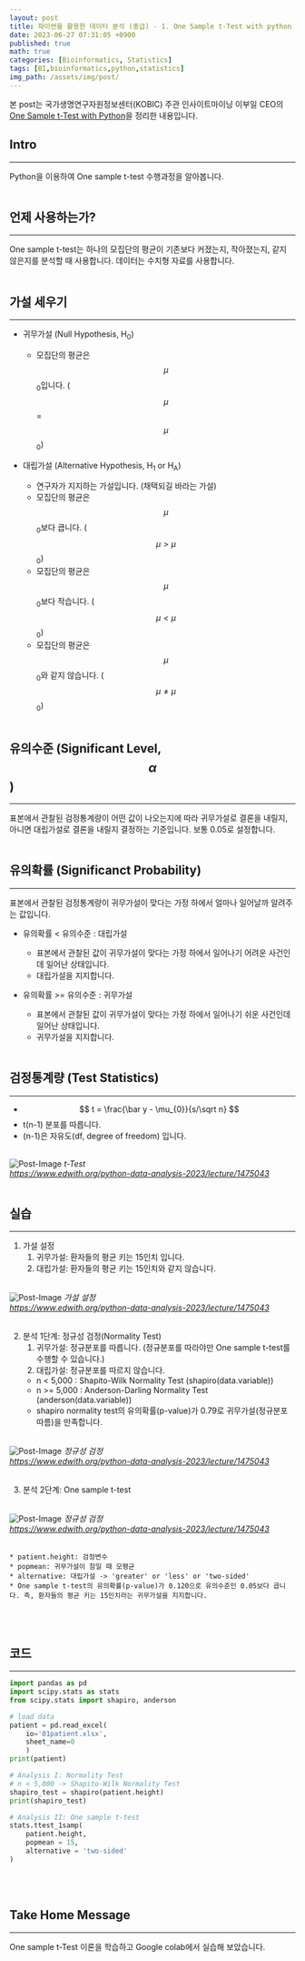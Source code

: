 ```yaml
---
layout: post
title: 파이썬을 활용한 데이터 분석 (중급) - 1. One Sample t-Test with python
date: 2023-06-27 07:31:05 +0900
published: true
math: true
categories: [Bioinformatics, Statistics]
tags: [BI,bioinformatics,python,statistics]
img_path: /assets/img/post/
---
```


본 post는 국가생명연구자원정보센터(KOBIC) 주관 인사이트마이닝 이부일 CEO의 [One Sample t-Test with Python](https://www.edwith.org/python-data-analysis-2023/lecture/1475043, "One Sample t-Test with Python")을 정리한 내용입니다.


## Intro
***

Python을 이용하여 One sample t-test 수행과정을 알아봅니다.
<br><br>


## 언제 사용하는가?
***

One sample t-test는 하나의 모집단의 평균이 기존보다 커졌는지, 작아졌는지, 같지 않은지를 분석할 때 사용합니다. 데이터는 수치형 자료를 사용합니다.
<br><br>


## 가설 세우기
***

* 귀무가설 (Null Hypothesis, H<sub>0</sub>)
    * 모집단의 평균은 $$ \mu $$<sub>0</sub>입니다. ($$ \mu $$ = $$ \mu $$<sub>0</sub>)

* 대립가설 (Alternative Hypothesis, H<sub>1</sub> or H<sub>A</sub>)
    * 연구자가 지지하는 가설입니다. (채택되길 바라는 가설)
    * 모집단의 평균은 $$ \mu $$<sub>0</sub>보다 큽니다. ($$ \mu > \mu $$<sub>0</sub>)
    * 모집단의 평균은 $$ \mu $$<sub>0</sub>보다 작습니다. ($$ \mu < \mu $$<sub>0</sub>)
    * 모집단의 평균은 $$ \mu $$<sub>0</sub>와 같지 않습니다. ($$ \mu \neq \mu $$<sub>0</sub>)
<br><br>


## 유의수준 (Significant Level, $$ \alpha $$)
***

표본에서 관찰된 검정통계량이 어떤 값이 나오는지에 따라 귀무가설로 결론을 내릴지, 아니면 대립가설로 결론을 내릴지 결정하는 기준입니다. 보통 0.05로 설정합니다.
<br><br>


## 유의확률 (Significanct Probability)
***

표본에서 관찰된 검정통계량이 귀무가설이 맞다는 가정 하에서 얼마나 일어날까 알려주는 값입니다.

* 유의확률 < 유의수준 : 대립가설
    * 표본에서 관찰된 값이 귀무가설이 맞다는 가정 하에서 일어나기 어려운 사건인데 일어난 상태입니다.
    * 대립가설을 지지합니다.

* 유의확률 >= 유의수준 : 귀무가설
    * 표본에서 관찰된 값이 귀무가설이 맞다는 가정 하에서 일어나기 쉬운 사건인데 일어난 상태입니다.
    * 귀무가설을 지지합니다.
<br><br>


## 검정통계량 (Test Statistics)
***

* $$ t = \frac{\bar y - \mu_{0}}{s/\sqrt n} $$
* t(n-1) 분포를 따릅니다.
* (n-1)은 자유도(df, degree of freedom) 입니다.
<br><br>


![Post-Image](Python_Data_Analysis1.png)
_t-Test<br>
https://www.edwith.org/python-data-analysis-2023/lecture/1475043_
<br><br>


## 실습
***

1. 가설 설정
    1. 귀무가설: 환자들의 평균 키는 15인치 입니다.
    2. 대립가설: 환자들의 평균 키는 15인치와 같지 않습니다.
<br><br>


![Post-Image](Python_Data_Analysis2.png)
_가설 설정<br>
https://www.edwith.org/python-data-analysis-2023/lecture/1475043_
<br><br>


2. 분석 1단계: 정규성 검정(Normality Test)
    1. 귀무가설: 정규분포를 따릅니다. (정규분포를 따라야만 One sample t-test를 수행할 수 있습니다.)
    2. 대립가설: 정규분포를 따르지 않습니다.
    * n < 5,000 : Shapito-Wilk Normality Test (shapiro(data.variable))
    * n >= 5,000 : Anderson-Darling Normality Test (anderson(data.variable))
    * shapiro normality test의 유의확률(p-value)가 0.79로 귀무가설(정규분포 따름)을 만족합니다.
<br><br>


![Post-Image](Python_Data_Analysis3.png)
_정규성 검정<br>
https://www.edwith.org/python-data-analysis-2023/lecture/1475043_
<br><br>


3. 분석 2단계: One sample t-test
<br><br>


![Post-Image](Python_Data_Analysis4.png)
_정규성 검정<br>
https://www.edwith.org/python-data-analysis-2023/lecture/1475043_
<br><br>


    * patient.height: 검정변수
    * popmean: 귀무가설이 참일 때 모평균
    * alternative: 대립가설 -> 'greater' or 'less' or 'two-sided'
    * One sample t-test의 유의확률(p-value)가 0.120으로 유의수준인 0.05보다 큽니다. 즉, 환자들의 평균 키는 15인치라는 귀무가설을 지지합니다.
<br><br>


## 코드
***
```python
import pandas as pd
import scipy.stats as stats
from scipy.stats import shapiro, anderson

# load data
patient = pd.read_excel(
    io='01patient.xlsx',
    sheet_name=0
    )
print(patient)

# Analysis I: Normality Test
# n < 5,000 -> Shapito-Wilk Normality Test
shapiro_test = shapiro(patient.height)
print(shapiro_test)

# Analysis II: One sample t-test
stats.ttest_1samp(
    patient.height,
    popmean = 15,
    alternative = 'two-sided'
)
```
<br><br>


## Take Home Message
***

One sample t-Test 이론을 학습하고 Google colab에서 실습해 보았습니다.
<br><br>